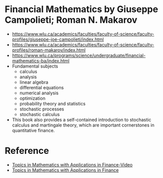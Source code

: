 
# Financial Mathematics by Giuseppe Campolieti; Roman N. Makarov
* https://www.wlu.ca/academics/faculties/faculty-of-science/faculty-profiles/giuseppe-joe-campolieti/index.html
* https://www.wlu.ca/academics/faculties/faculty-of-science/faculty-profiles/roman-makarov/index.html
* https://www.wlu.ca/programs/science/undergraduate/financial-mathematics-ba/index.html
* Fundamental subjects
  * calculus
  * analysis
  * linear algebra
  * differential equations
  * numerical analysis
  * optimization
  * probability theory and statistics
  * stochastic processes
  * stochastic calculus
* This book also provides a self-contained introduction to stochastic calculus and martingale theory, which are important cornerstones in quantitative finance.

# Reference
* [Topics in Mathematics with Applications in Finance-Video](https://www.youtube.com/playlist?list=PLUl4u3cNGP63ctJIEC1UnZ0btsphnnoHR)
* [Topics in Mathematics with Applications in Finance](https://ocw.mit.edu/courses/mathematics/18-s096-topics-in-mathematics-with-applications-in-finance-fall-2013/)